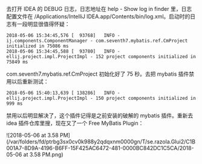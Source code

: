 去打开 IDEA 的 DEBUG 日志，日志地址在 help - Show log in finder 里，日志配置文件在 /Applications/IntelliJ IDEA.app/Contents/bin/log.xml。启动时的日志有一段明显很值得怀疑：

```
2018-05-06 15:34:45,576 [  93768]   INFO - ij.components.ComponentManager - com.seventh7.mybatis.ref.CmProject initialized in 75086 ms
2018-05-06 15:34:45,588 [  93780]   INFO - ellij.project.impl.ProjectImpl - 152 project components initialized in 75849 ms
```

com.seventh7.mybatis.ref.CmProject 初始化好了 75 秒。去把 mybatis 插件禁用以后重新测试：

```
2018-05-06 15:40:13,639 [ 138286]   INFO - ellij.project.impl.ProjectImpl - 150 project components initialized in 999 ms
```

禁用以后明显解决了，这个插件记得是之前安装的破解的 mybatis 插件。重新去 idea 插件仓库里搜，现在又了一个 Free MyBatis Plugin：

![2018-05-06 at 3.58 PM](/var/folders/fd/ptrbg3sx0cv0k988y2qdqxnm0000gn/T/se.razola.Glui2/C1B001A7-8D9A-4196-B6FF-15F425AC6472-481-0000BC842DC1C5CA/2018-05-06 at 3.58 PM.png) 



